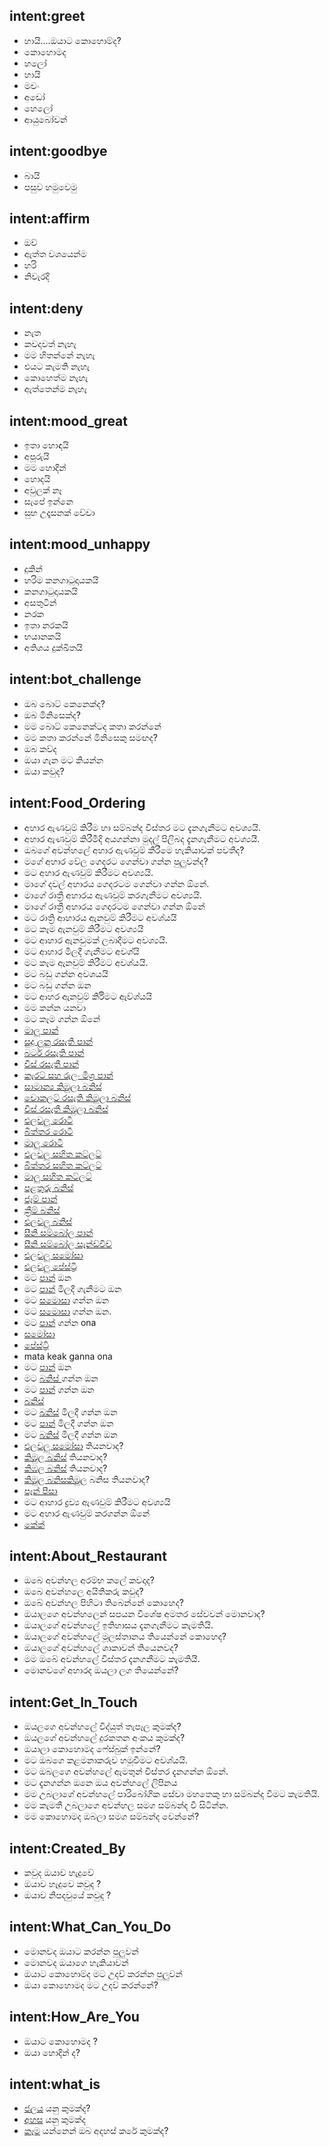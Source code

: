 ## intent:greet
- හායි....ඔයාට කොහොම්ද?
- කොහොමද
- හලෝ
- හායි
- මචං
- අඩෝ
- හෙලෝ
- ආයුබෝවන්


## intent:goodbye
- බායි
- පසුව හමුවෙමු

## intent:affirm
- ඔව්
- ඇත්ත වශයෙන්ම
- හරි
- නිවැරදි

## intent:deny
- නැත
- කවදාවත් නැහැ
- මම හිතන්නේ නැහැ
- එයට කැමති නැහැ
- කොහෙත්ම නැහැ
- ඇත්තෙන්ම නැහැ


## intent:mood_great
- ඉතා හොඳයි
- අපූරුයි
- මම හොදින්
- හොදයි
- අවුලක් නෑ
- සැපේ ඉන්නෙ
- සුභ උදෑසනක් වේවා

## intent:mood_unhappy
- දුකින්
- හරිම කනගාටුදායකයි
- කනගාටුදායකයි
- අසතුටින්
- නරක
- ඉතා නරකයි
- භයානකයි
- අතිශය දුක්ඛිතයි

## intent:bot_challenge
- ඔබ බොට් කෙනෙක්ද?
- ඔබ මිනිසෙක්ද?
- මම බොට් කෙනෙක්ටද කතා කරන්නේ
- මම කතා කරන්නේ මිනිසෙකු සමඟද?
- ඔබ කව්ද
- ඔයා ගැන මට කියන්න
- ඔයා කවුද?

## intent:Food_Ordering
- අහාර ඇණවුම් කිරීම හා සම්බන්ද විස්තර මට දැනගැනීමට අවශ්‍යයි.
- අහාර ඇණවුම් කිරීමීදි අයගන්නා මුදල් පිලිබද දැනගැනීමට අවශ්‍යයී.
- ඔබගේ අවන්හලේ අහාර ඇණවුම් කීරීමෙ හැකියාවක් පවතීද?
- මගේ අහාර වේල ගෙදරට ගෙන්වා ගන්න පුලුවන්ද?
- මට අහාර ඇණවුම් කිරීමට අවශ්‍යයි.
- මාගේ දවල් අහාරය ගෙදරටම ගෙන්වා ගන්න ඕනේ.
- මාගේ රාත්‍රී අහාරය ඇණවුම් කරගැනීමට අවශ්‍යයි.
- මාගේ රාත්‍රී අහාරය ගෙදරටම ගෙන්වා ගන්න ඕනේ
- මට රාත්‍රි ආහාරය ඇනවුම් කිරීමට අවශ්යයි
- මට කෑම ඇනවුම් කිරීමට අවශ්‍යයි
- මට ආහාර ඇනවුමක් ලබාදීමට අවශ්‍යයි.
- මට ආහාර මිලදී ගැනීමට අවශ්යි
- මට කෑම ඇනවුම් කිරීමට අවශ්යයි.
- මට බඩු ගන්න අවශයයි
- මට බඩු ගන්න ඔන
- මට ආහර ඇනවුම් කිර්‍රිමට ඇව්ශ්යයි
- මම කන්න යනවා
- මට කෑම ගන්න ඕනේ
- [මාලු පාන්](Food_Type)
- [සුදු ලූනු රසැති පාන්](Food_Type)
- [බටර් රසැති පාන්](Food_Type)
- [චීස් රසැතී පාන්](Food_Type)
- [කැරට් සහ රුලං මිශ්‍ර පාන්](Food_Type)
- [සාමාන්‍ය කිඹුලා බනිස්](Food_Type)
- [චොකලට් රසැති කිඹුලා බනිස්](Food_Type)
- [චීස් රසැතී කිඹුලා බනිස්](Food_Type)
- [එලවලු රොටී](Food_Type)
- [බිත්තර රොටී](Food_Type)
- [මාලු රොටී](Food_Type)
- [එලවලු සහිත කට්ලට්](Food_Type)
- [බිත්තර සහිත කට්ලට්](Food_Type)
- [මාලු සහිත කට්ලට්](Food_Type)
- [පළතුරු බනිස්](Food_Type)
- [ජෑම් පාන්](Food_Type)
- [ක්‍රීම් බනිස්](Food_Type)
- [එලවලු බනිස්](Food_Type)
- [සීනි සම්බෝල පාන්](Food_Type)
- [සීනි සම්බෝල සැන්ඩ්විච්](Food_Type)
- [එලවලු සමෝසා](Food_Type)
- [එලවලු පේස්ට්‍රි](Food_Type)
- මට [පාන්](Food_Type) ඔන
- මට [පාන්](Food_Type) මිලදී ගැනීමට ඔන
- මට [සමොසා](Food_Type) ගන්න ඔන
- මට [සමොසා](Food_Type) ගන්න ඔන.
- මට [පාන්](Food_Type) ගන්න ona
- [සමෝසා](Food_Type)
- [පේස්ට්‍රි](Food_Type)
- mata keak ganna ona
- මට [පාන්](Food_Type) ඔන
- මට [බනිස් ](Food_Type) ගන්න ඔන
- මට [පාන්](Food_Type) ගන්න ඔන
- [බනිස්](Food_Type)
- මට [බනිස්](Food_Type) මිලදී ගන්න ඔන
- මට [පාන්](Food_Type) මිලදී ගන්න ඔන
- මට [බනිස්](Food_Type) මිලදී ගන්න ඔන
- [එලවලු සමෝසා](Food_Type) තියනවාද?
- [කිඹුල බනිස්](Food_Type) තියනවාද?
- [කිඹල බනිස්](Food_Type) තියනවාද?
- [කිඹුල බනිස](Food_Type)[කිඹුල](Food_Type) බනිස තියනවාද?
- [පෑන් පීසා](Food_Type)
- මට ආහාර ද්‍රව්‍ය ඇණවුම් කිරීමට අවශ්‍යයි
- මට අහාර ඇණවුම් කරගන්න ඕනේ
- [කේක්](Food_Type)


## intent:About_Restaurant
- ඔබෙ අවන්හල අරම්භ කලේ කවදාද?
- ඔබෙ අවන්හලෙ අයිතිකරු කවුද?
- ඔබේ අවන්හල පිහිටා තිබෙන්නේ කොහෙද?
- ඔයාලගෙ අවන්හලෙන් සපයන විශේෂ අමතර සේවවන් මොනවාද?
- ඔයාලගේ අවන්හලේ ඉතිහාසය දැනගැනීමට කැමතියි.
- ඔයාලගේ අවන්හලේ මූලස්තානය තියෙන්නේ කොහෙද?
- ඔයාලගේ අවන්හලේ ශාකාවන් තියෙනවද?
- මම ඔබේ අවන්හලේ විස්තර දැනගනීමට කැමතියී.
- මොනවගේ අහාරද ඔයලා ලග තියෙන්නේ?

## intent:Get_In_Touch
- ඔයලගෙ අවන්හලේ විද්යුත් තැපෑල කුමක්ද?
- ඔයලගේ අවන්හලේ දුරකතන අංකය කුමක්ද?
- ඔයාලා කොහොමද ෆේස්බුක් ඉන්නේ?
- මට ඔබගෙ කළමනාකරුව හමූවීමට අවශ්යයි.
- මට ඔබලගෙ අවන්හලේ ඇමතුන් විස්තර දැනගන්න ඕනේ.
- මට දැනගන්න ඔනෙ ඔය අවන්හලේ ලිපිනය
- මම උබලාගේ අවන්හලේ පාරිබෝගික සේවා මහතෙකු හා සම්බන්ද වීමට කැමතියි.
- මම කැමතී උබලාගෙ අවන්හල සමග සම්බන්ද වී සිටින්න.
- මම කොහොමද ඔබලා සමග සම්බන්ද වෙන්නේ?

## intent:Created_By
- කවුද ඔයාව හැදුවේ
- ඔයාව හැදුවෙ කවුද ?
- ඔයාව නිපදවුයේ කවුද ?

## intent:What_Can_You_Do
- මොනවද ඔයාට කරන්න පුලුවන්
- මොනවද ඔයාගෙ හැකියාවන්
- ඔයාට කොහොම්ද මට උදව් කරන්න පුලුවන්
- ඔයා කොහොමද මට උදව් කරන්නේ?

## intent:How_Are_You
- ඔයාට කොහොමද ?
- ඔයා හොදින් ද?

## intent:what_is
- [ජලය](Search_Type) යනු කුමක්ද?
- [අහස](Search_Type) යනු කුමක්ද
- [කෑම](Search_Type) යන්නෙන් ඔබ අදහස් කරේ කුමක්ද?
